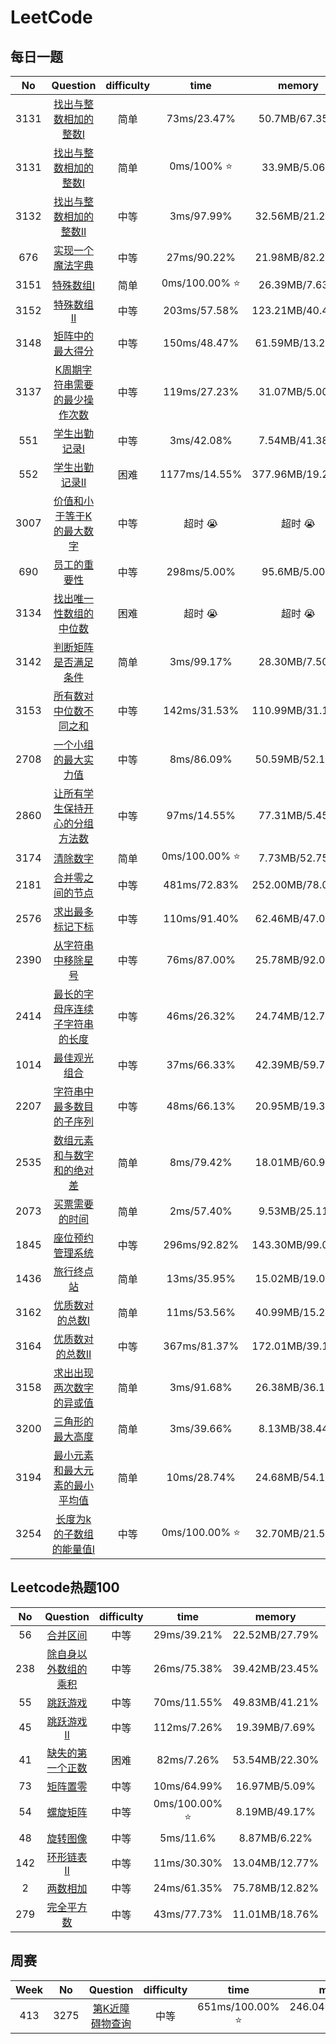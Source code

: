 <!--
 * @Author: LiQingCode 2535735432@qq.com
 * @Date: 2024-08-08 15:06:32
 * @LastEditors: LiQingCode 2535735432@qq.com
 * @LastEditTime: 2024-11-06 16:48:53
 * @FilePath: \code\LeetCode\README.md
 * @Description: 
 * 
 * Copyright (c) 2024 by LiQingCode, All Rights Reserved. 
-->
# LeetCode
## 每日一题

|No|Question|difficulty|time|memory|language|
|:--:|:--:|:--:|:--:|:--:|:--:|
|3131|[找出与整数相加的整数Ⅰ](JavaScript/addedInteger.js)|简单|73ms/23.47%|50.7MB/67.35%|javascript|
|3131|[找出与整数相加的整数Ⅰ](C++/addedInteger.cpp)|简单|0ms/100% :star: |33.9MB/5.06%|C++|
|3132|[找出与整数相加的整数Ⅱ](C++/minimunAddedInteger.cpp)|中等|3ms/97.99%|32.56MB/21.21%|C++|
|676|[实现一个魔法字典](C++/MagicDictionary.cpp)|中等|27ms/90.22%|21.98MB/82.22%|C++|
|3151|[特殊数组Ⅰ](C++/isArraySpecial.cpp)|简单|0ms/100.00% :star: |26.39MB/7.63%|C++|
|3152|[特殊数组Ⅱ](C++/isArraySpecial_plus.cpp)|中等|203ms/57.58%|123.21MB/40.46%|C++|
|3148|[矩阵中的最大得分](C++/maxScore.cpp)|中等|150ms/48.47%|61.59MB/13.22%|C++|
|3137|[K周期字符串需要的最少操作次数](C++/minimumOperationsToMakeKPeriodic.cpp)|中等|119ms/27.23%|31.07MB/5.00%|C++|
|551|[学生出勤记录Ⅰ](C++/checkRecord.cpp)|中等|3ms/42.08%|7.54MB/41.38%|C++|
|552|[学生出勤记录Ⅱ](C++/checkRecord2.cpp)|困难|1177ms/14.55%|377.96MB/19.25%|C++|
|3007|[价值和小于等于K的最大数字](C++/findMaximumNumber3007.cpp)|中等|超时 :sob: |超时 :sob: |C++|
|690|[员工的重要性](C++/getImportance.cpp)|中等|298ms/5.00%|95.6MB/5.00%|C++|
|3134|[找出唯一性数组的中位数](C++/medianOfUniquenessArray.cpp)|困难|超时 :sob: |超时 :sob: |C++|
|3142|[判断矩阵是否满足条件](C++/satisfiesConditions.cpp)|简单|3ms/99.17%|28.30MB/7.50%|C++|
|3153|[所有数对中位数不同之和](C++/sumDigitDifferences.cpp)|中等|142ms/31.53%|110.99MB/31.15%|C++|
|2708|[一个小组的最大实力值](C++/maxStrength.cpp)|中等|8ms/86.09%|50.59MB/52.17%|C++|
|2860|[让所有学生保持开心的分组方法数](C++/countWays.cpp)|中等|97ms/14.55%|77.31MB/5.45%|C++|
|3174|[清除数字](C++/clearDigits.cpp)|简单|0ms/100.00% :star: |7.73MB/52.75%|C++|
|2181|[合并零之间的节点](C++/mergeNodes.cpp)|中等|481ms/72.83%|252.00MB/78.00%|C++|
|2576|[求出最多标记下标](C++/maxNumOfMarkedIndices.cpp)|中等|110ms/91.40%|62.46MB/47.04%|C++|
|2390|[从字符串中移除星号](C++/removeStars.cpp)|中等|76ms/87.00%|25.78MB/92.09%|C++|
|2414|[最长的字母序连续子字符串的长度](C++/longestContinuousSubstring.cpp)|中等|46ms/26.32%|24.74MB/12.78%|C++|
|1014|[最佳观光组合](C++/maxScoreSightseeingPair.cpp)|中等|37ms/66.33%|42.39MB/59.75%|C++|
|2207|[字符串中最多数目的子序列](C++/maximumSubsequenceCount.cpp)|中等|48ms/66.13%|20.95MB/19.36%|C++|
|2535|[数组元素和与数字和的绝对差](C++/differenceOfSum.cpp)|简单|8ms/79.42%|18.01MB/60.93%|C++|
|2073|[买票需要的时间](C++/timeRequiredToBuy.cpp)|简单|2ms/57.40%|9.53MB/25.11%|C++|
|1845|[座位预约管理系统](C++/SeatManager.cpp)|中等|296ms/92.82%|143.30MB/99.04%|C++|
|1436|[旅行终点站](C++/destCity.cpp)|简单|13ms/35.95%|15.02MB/19.01%|C++|
|3162|[优质数对的总数Ⅰ](C++/numberOfPairs.cpp)|简单|11ms/53.56%|40.99MB/15.25%|C++|
|3164|[优质数对的总数Ⅱ](C++/numberOfPairs2.cpp)|中等|367ms/81.37%|172.01MB/39.17%|C++|
|3158|[求出出现两次数字的异或值](C++/duplicateNumbersXOR.cpp)|简单|3ms/91.68%|26.38MB/36.17%|C++|
|3200|[三角形的最大高度](C++/maxHeightOfTriangle.cpp)|简单|3ms/39.66%|8.13MB/38.44%|C++|
|3194|[最小元素和最大元素的最小平均值](C++/minimumAverage.cpp)|简单|10ms/28.74%|24.68MB/54.16%|C++|
|3254|[长度为k的子数组的能量值Ⅰ](C++/resultsArray2.cpp)|中等|0ms/100.00% :star: |32.70MB/21.58%|C++|

## Leetcode热题100

|No|Question|difficulty|time|memory|language|
|:--:|:--:|:--:|:--:|:--:|:--:|
|56|[合并区间](C++/merge.cpp)|中等|29ms/39.21%|22.52MB/27.79%|C++|
|238|[除自身以外数组的乘积](C++/productExceptSelf.cpp)|中等|26ms/75.38%|39.42MB/23.45%|C++|
|55|[跳跃游戏](C++/canJump.cpp)|中等|70ms/11.55%|49.83MB/41.21%|C++|
|45|[跳跃游戏Ⅱ](C++/jump.cpp)|中等|112ms/7.26%|19.39MB/7.69%|C++|
|41|[缺失的第一个正数](C++/firstMissingPositive.cpp)|困难|82ms/7.26%|53.54MB/22.30%|C++|
|73|[矩阵置零](C++/setZeroes.cpp)|中等|10ms/64.99%|16.97MB/5.09%|C++|
|54|[螺旋矩阵](C++/spiralOrder.cpp)|中等|0ms/100.00% :star: |8.19MB/49.17%|C++|
|48|[旋转图像](C++/rotate.cpp)|中等|5ms/11.6%|8.87MB/6.22%|C++|
|142|[环形链表Ⅱ](C++/detectCycle.cpp)|中等|11ms/30.30%|13.04MB/12.77%|C++|
|2|[两数相加](C++/addTwoNumbers.cpp)|中等|24ms/61.35%|75.78MB/12.82%|C++|
|279|[完全平方数](C++/numSquares.cpp)|中等|43ms/77.73%|11.01MB/18.76%|C++|

## 周赛
|Week|No|Question|difficulty|time|memory|language|
|:--:|:--:|:--:|:--:|:--:|:--:|:--:|
|413|3275|[第K近障碍物查询](C++/resultsArray.cpp)|中等|651ms/100.00% :star: |246.04MB/100.00% :star: |C++|